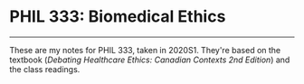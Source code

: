 
# PHIL 333: Biomedical Ethics

---

These are my notes for PHIL 333, taken in 2020S1. They're based on the textbook (*Debating Healthcare Ethics: Canadian Contexts 2nd Edition*) and the class readings.

